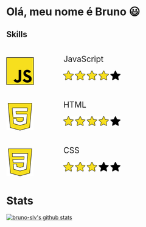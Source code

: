 
# Olá, meu nome é Bruno :smiley:


## Skills

<div style="display: grid;grid-template-columns: 50% 50%;width: 300px;margin: 48px 0;">
    <img src="JS.png"/>

<div class="level">
    <p style="font-size: 1.5em;margin: -8px 0 18px 0;">JavaScript</p>

<img src="4stars.png" />
    </div>
</div>

<div style="display: grid;grid-template-columns: 50% 50%;width: 300px;margin: 48px 0;">
    <img src="HTML.png"/>

<div class="level">
    <p style="font-size: 1.5em;margin: -8px 0 18px 0;">HTML</p>

<img src="4stars.png" />
    </div>
</div>

<div style="display: grid;grid-template-columns: 50% 50%;width: 300px;margin: 48px 0;">
    <img src="CSS.png"/>

<div class="level">
    <p style="font-size: 1.5em;margin: -8px 0 18px 0;">CSS</p>

<img src="3stars.png" />
    </div>
</div>

# Stats

[![bruno-slv's github stats](https://github-readme-stats.vercel.app/api?username=bruno-slv&theme=dracula)](https://github.com/anuraghazra/github-readme-stats)
